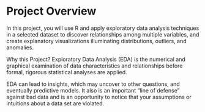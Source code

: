 # Project Overview
In this project, you will use R and apply exploratory data analysis techniques in a selected dataset to discover 
relationships among multiple variables, and create explanatory visualizations illuminating distributions, outliers, and anomalies.

Why this Project?
Exploratory Data Analysis (EDA) is the numerical and graphical examination of data characteristics and relationships before formal,
rigorous statistical analyses are applied.

EDA can lead to insights, which may uncover to other questions, and eventually predictive models. It also is an important
“line of defense” against bad data and is an opportunity to notice that your assumptions or intuitions about a data set are violated.
